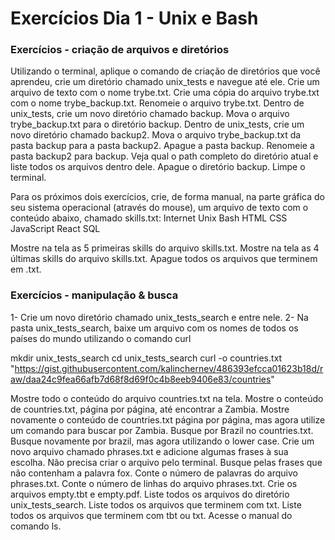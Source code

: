 # Exercícios Dia 1 - Unix e Bash

### Exercícios - criação de arquivos e diretórios

<!-- Bullet list dos passos -->
Utilizando o terminal, aplique o comando de criação de diretórios que você aprendeu, crie um diretório chamado unix_tests e navegue até ele.
Crie um arquivo de texto com o nome trybe.txt.
Crie uma cópia do arquivo trybe.txt com o nome trybe_backup.txt.
Renomeie o arquivo trybe.txt.
Dentro de unix_tests, crie um novo diretório chamado backup.
Mova o arquivo trybe_backup.txt para o diretório backup.
Dentro de unix_tests, crie um novo diretório chamado backup2.
Mova o arquivo trybe_backup.txt da pasta backup para a pasta backup2.
Apague a pasta backup.
Renomeie a pasta backup2 para backup.
Veja qual o path completo do diretório atual e liste todos os arquivos dentro dele.
Apague o diretório backup.
Limpe o terminal.

Para os próximos dois exercícios, crie, de forma manual, na parte gráfica do seu sistema operacional (através do mouse), um arquivo de texto com o conteúdo abaixo, chamado skills.txt:
    Internet
    Unix
    Bash
    HTML
    CSS
    JavaScript
    React
    SQL

<!-- Passos finais do exercício -->
Mostre na tela as 5 primeiras skills do arquivo skills.txt.
Mostre na tela as 4 últimas skills do arquivo skills.txt.
Apague todos os arquivos que terminem em .txt.


### Exercícios - manipulação & busca

1- Crie um novo diretório chamado unix_tests_search e entre nele. 2- Na pasta unix_tests_search, baixe um arquivo com os nomes de todos os países do mundo utilizando o comando curl

mkdir unix_tests_search
cd unix_tests_search
curl -o countries.txt "https://gist.githubusercontent.com/kalinchernev/486393efcca01623b18d/raw/daa24c9fea66afb7d68f8d69f0c4b8eeb9406e83/countries"

<!-- Passos do exercício -->
Mostre todo o conteúdo do arquivo countries.txt na tela.
Mostre o conteúdo de countries.txt, página por página, até encontrar a Zambia.
Mostre novamente o conteúdo de countries.txt página por página, mas agora utilize um comando para buscar por Zambia.
Busque por Brazil no countries.txt.
Busque novamente por brazil, mas agora utilizando o lower case.
Crie um novo arquivo chamado phrases.txt e adicione algumas frases à sua escolha. Não precisa criar o arquivo pelo terminal.
Busque pelas frases que não contenham a palavra fox.
Conte o número de palavras do arquivo phrases.txt.
Conte o número de linhas do arquivo phrases.txt.
Crie os arquivos empty.tbt e empty.pdf.
Liste todos os arquivos do diretório unix_tests_search.
Liste todos os arquivos que terminem com txt.
Liste todos os arquivos que terminem com tbt ou txt.
Acesse o manual do comando ls.